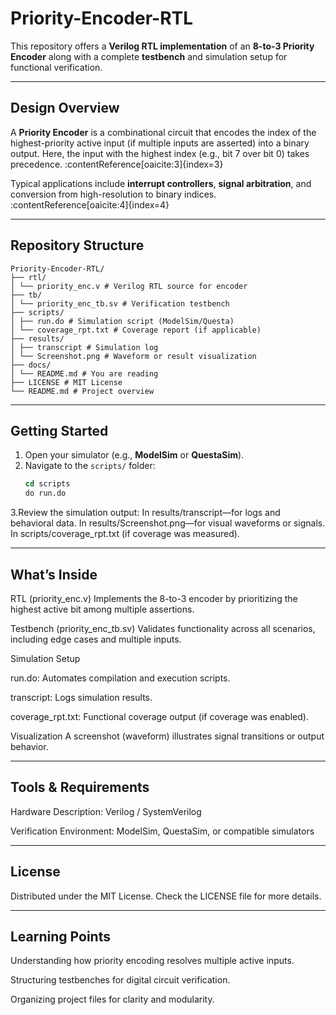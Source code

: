 # Priority-Encoder-RTL

This repository offers a **Verilog RTL implementation** of an **8-to-3 Priority Encoder** along with a complete **testbench** and simulation setup for functional verification.

---

##  Design Overview
A **Priority Encoder** is a combinational circuit that encodes the index of the highest-priority active input (if multiple inputs are asserted) into a binary output. Here, the input with the highest index (e.g., bit 7 over bit 0) takes precedence. :contentReference[oaicite:3]{index=3}

Typical applications include **interrupt controllers**, **signal arbitration**, and conversion from high-resolution to binary indices. :contentReference[oaicite:4]{index=4}

---

##  Repository Structure
```
Priority-Encoder-RTL/
├── rtl/
│ └── priority_enc.v # Verilog RTL source for encoder
├── tb/
│ └── priority_enc_tb.sv # Verification testbench
├── scripts/
│ ├── run.do # Simulation script (ModelSim/Questa)
│ └── coverage_rpt.txt # Coverage report (if applicable)
├── results/
│ ├── transcript # Simulation log
│ └── Screenshot.png # Waveform or result visualization
├── docs/
│ └── README.md # You are reading
├── LICENSE # MIT License
└── README.md # Project overview
```

---

##  Getting Started

1. Open your simulator (e.g., **ModelSim** or **QuestaSim**).
2. Navigate to the `scripts/` folder:
   ```tcl
   cd scripts
   do run.do
3.Review the simulation output:
In results/transcript—for logs and behavioral data.
In results/Screenshot.png—for visual waveforms or signals.
In scripts/coverage_rpt.txt (if coverage was measured).


---


##  What’s Inside

RTL (priority_enc.v)
Implements the 8-to-3 encoder by prioritizing the highest active bit among multiple assertions.

Testbench (priority_enc_tb.sv)
Validates functionality across all scenarios, including edge cases and multiple inputs.

Simulation Setup

run.do: Automates compilation and execution scripts.

transcript: Logs simulation results.

coverage_rpt.txt: Functional coverage output (if coverage was enabled).

Visualization
A screenshot (waveform) illustrates signal transitions or output behavior.


---


##  Tools & Requirements

Hardware Description: Verilog / SystemVerilog

Verification Environment: ModelSim, QuestaSim, or compatible simulators


---


##  License

Distributed under the MIT License. Check the LICENSE file for more details.



---


## Learning Points

Understanding how priority encoding resolves multiple active inputs.

Structuring testbenches for digital circuit verification.

Organizing project files for clarity and modularity.
